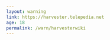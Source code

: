 ```yaml
---
layout: warning
link: https://harvester.telepedia.net
age: 18
permalink: /warn/harvesterwiki
---
```

